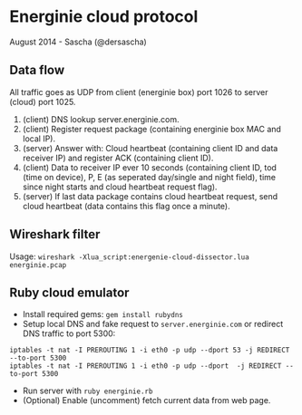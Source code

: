 # Energinie cloud protocol
August 2014 - Sascha (@dersascha)

## Data flow
All traffic goes as UDP from client (energinie box) port 1026 to server (cloud) port 1025.

1. (client) DNS lookup server.energinie.com.
2. (client) Register request package (containing energinie box MAC and local IP).
3. (server) Answer with: Cloud heartbeat (containing client ID and data receiver IP) and register ACK (containing client ID).
4. (client) Data to receiver IP ever 10 seconds (containing client ID, tod (time on device), P, E (as seperated day/single and night field), time since night starts and cloud heartbeat request flag).
5. (server) If last data package contains cloud heartbeat request, send cloud heartbeat (data contains this flag once a minute).

## Wireshark filter
Usage:
`wireshark -Xlua_script:energenie-cloud-dissector.lua energinie.pcap`

## Ruby cloud emulator
* Install required gems: `gem install rubydns`
* Setup local DNS and fake request to `server.energinie.com` or redirect DNS traffic to port 5300: 

```
iptables -t nat -I PREROUTING 1 -i eth0 -p udp --dport 53 -j REDIRECT --to-port 5300
iptables -t nat -I PREROUTING 1 -i eth0 -p udp --dport  -j REDIRECT --to-port 5300
```

* Run server with `ruby energinie.rb`
* (Optional) Enable (uncomment) fetch current data from web page.
